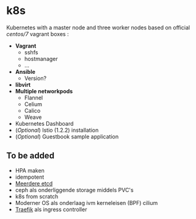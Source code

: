 # k8s
Kubernetes with a master node and three worker nodes based on official _centos/7_ vagrant boxes :
* **Vagrant**
  * sshfs
  * hostmanager
  * ...
* **Ansible**
  * Version?
* **libvirt**
* **Multiple networkpods**
  * Flannel
  * Celium
  * Calico
  * Weave
* Kubernetes Dashboard
* (_Optional_) Istio (1.2.2) installation
* (_Optional_) Guestbook sample application

## To be added
 * HPA maken
 * idempotent
 * [Meerdere etcd](https://kubernetes.io/docs/setup/production-environment/tools/kubeadm/setup-ha-etcd-with-kubeadm/)
 * ceph als onderliggende storage middels PVC's
 * k8s from scratch
 * Moderner OS als onderlaag ivm kerneleisen (BPF) cilium
 * [Traefik](https://traefik.io/) als ingress controller
